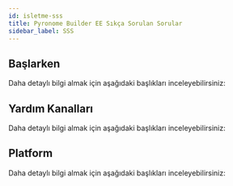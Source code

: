 ```yaml
---
id: isletme-sss
title: Pyronome Builder EE Sıkça Sorulan Sorular
sidebar_label: SSS
---
```


<a id="aHeaderMenuAnchor" data-header-menu="Docs"></a>

## Başlarken
Daha detaylı bilgi almak için aşağıdaki başlıkları inceleyebilirsiniz:

## Yardım Kanalları
Daha detaylı bilgi almak için aşağıdaki başlıkları inceleyebilirsiniz:

## Platform
Daha detaylı bilgi almak için aşağıdaki başlıkları inceleyebilirsiniz: